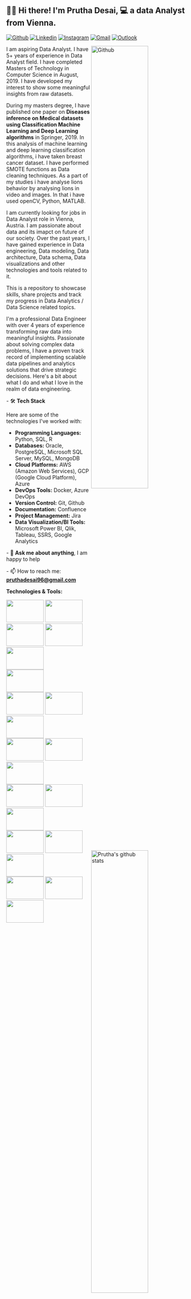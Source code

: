 ## 👋🏼 Hi there! I'm Prutha Desai, 💻 a data Analyst from Vienna.

[![Github](https://img.shields.io/badge/-Github-000?style=flat&logo=Github&logoColor=white)](https://github.com/Prutha0105)
[![Linkedin](https://img.shields.io/badge/-LinkedIn-blue?style=flat&logo=Linkedin&logoColor=white)](https://www.linkedin.com/in/prutha-desai/)
[![Instagram](https://img.shields.io/badge/-Instagram-c13584?style=flat&labelColor=c13584&logo=instagram&logoColor=white)](https://www.instagram.com/pruthadesaii/)
[![Gmail](https://img.shields.io/badge/-Gmail-c14438?style=flat&logo=Gmail&logoColor=white)](mailto:ruthadesai96@gmail.com)
[![Outlook](https://img.shields.io/badge/-Outlook-0078D4?style=flat&logo=Microsoft-Outlook&logoColor=white)](mailto:prutha0105@outlook.com)

<img width="55%" align="right" alt="Github" src="https://img.freepik.com/premium-vector/programmer-is-tired-work-development-programming-coding-technologies-low-battery_569013-382.jpg?w=826"/>
I am aspiring Data Analyst. I have 5+ years of experience in Data Analyst field. I have completed Masters of Technology in Computer Science in August, 2019. I have developed my interest to show some meaningful insights from raw datasets. 

During my masters degree, I have published one paper on **Diseases inference on Medical datasets using Classification Machine Learning and Deep Learning algorithms** in Springer, 2019. In this analysis of machine learning and deep learning classification algorithms, i have taken breast cancer dataset. I have performed SMOTE functions as Data cleaning techniques. As a part of my studies i have analyse lions behavior by analysing lions in video and images. In that i have used openCV, Python, MATLAB. 

I am currently looking for jobs in Data Analyst role in Vienna, Austria. I am passionate about data and its imapct on future of our society. Over the past years, I have gained experience in Data engineering, Data modeling, Data architecture, Data schema, Data visualizations and other technologies and tools related to it.

This is a repository to showcase skills, share projects and track my progress in Data Analytics / Data Science related topics.


I'm a professional Data Engineer with over 4 years of experience transforming raw data into meaningful insights. Passionate about solving complex data problems, I have a proven track record of implementing scalable data pipelines and analytics solutions that drive strategic decisions. Here's a bit about what I do and what I love in the realm of data engineering.

*-* 🛠 **Tech Stack**

Here are some of the technologies I've worked with:


  * **Programming Languages:** Python, SQL, R
  * **Databases:** Oracle, PostgreSQL, Microsoft SQL Server, MySQL, MongoDB
  * **Cloud Platforms:** AWS (Amazon Web Services), GCP (Google Cloud Platform), Azure
  * **DevOps Tools:** Docker, Azure DevOps
  * **Version Control:** Git, Github
  * **Documentation:** Confluence
  * **Project Management:** Jira
  * **Data Visualization/BI Tools:** Microsoft Power BI, Qlik, Tableau, SSRS, Google Analytics


*-* 💬 **Ask me about anything**, I am happy to help

*-* 📫 How to reach me: **pruthadesai96@gmail.com**



**Technologies & Tools:**


<p>
  <a href="https://github.com/Prutha0105/">
    <img width="55%" align="right" alt="Prutha's github stats" src="https://github-readme-stats.vercel.app/api?username=Prutha0105&theme=default&hide_border=false&include_all_commits=true&count_private=false" />
  </a>
 
  <a>
    <img width="55%" align="right" alt="Most Used Languages" src="https://github-readme-stats.vercel.app/api/top-langs/?username=Prutha0105&theme=default&hide_border=false&include_all_commits=true&count_private=false&layout=compact" />
  </a>

  <code><img width="100" height="60" src="https://www.vectorlogo.zone/logos/python/python-horizontal.svg"></code>
  <code><img width="100" height="60" src="https://www.vectorlogo.zone/logos/oracle/oracle-ar21.svg"></code>
  <br />
  <code><img width="100" height="60" src="https://www.svgrepo.com/show/303229/microsoft-sql-server-logo.svg"></code>
  <code><img width="100" height="60" src="https://www.svgrepo.com/show/448266/aws.svg"></code>
  <code><img width="100" height="60" src="https://www.svgrepo.com/show/353805/google-cloud.svg"></code>
  <br />
  <code><img width="100" height="60" src="https://www.vectorlogo.zone/logos/microsoft_azure/microsoft_azure-ar21.svg"></code>
  <br />
  <code><img width="100" height="60" src="https://www.vectorlogo.zone/logos/databricks/databricks-ar21.svg"></code>
  <code><img width="100" height="60" src="https://www.vectorlogo.zone/logos/gitlab/gitlab-ar21.svg"></code>
  <code><img width="100" height="60" src="https://www.vectorlogo.zone/logos/git-scm/git-scm-icon.svg"></code>
   <br />
  <code><img width="100" height="60" src="https://www.vectorlogo.zone/logos/docker/docker-ar21.svg"></code>
  <code><img width="100" height="60" src="https://www.vectorlogo.zone/logos/git-scm/git-scm-ar21.svg"></code>
  <code><img width="100" height="60" src="https://www.vectorlogo.zone/logos/kaggle/kaggle-ar21.svg"></code>
   <br />
  <code><img width="100" height="60" src="https://www.vectorlogo.zone/logos/github/github-ar21.svg"></code>
  <code><img width="100" height="60" src="https://www.svgrepo.com/show/353597/confluence.svg"></code>
  <code><img width="100" height="60" src="https://www.vectorlogo.zone/logos/atlassian_jira/atlassian_jira-ar21.svg"></code>
  <br />
  <code><img width="100" height="60" src="https://www.vectorlogo.zone/logos/visualstudio_code/visualstudio_code-ar21.svg"></code>
  <code><img width="100" height="60" src="https://www.svgrepo.com/show/354237/pycharm.svg"></code>
  <code><img width="100" height="60" src="https://www.vectorlogo.zone/logos/microsoft_powerbi/microsoft_powerbi-ar21.svg"></code>
    <br />
  <code><img width="100" height="60" src="https://www.svgrepo.com/show/354427/tableau.svg"></code>
  <code><img width="100" height="60" src="https://www.svgrepo.com/show/354242/qlik.svg"></code>
  <code><img width="100" height="60" src="https://logowik.com/content/uploads/images/azure-data-factory2539.jpg"></code>
</p>
